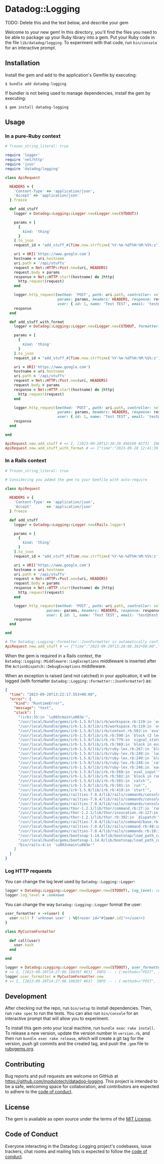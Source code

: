 # Datadog::Logging

TODO: Delete this and the text below, and describe your gem

Welcome to your new gem! In this directory, you'll find the files you need to be able to package up your Ruby library into a gem. Put your Ruby code in the file `lib/datadog/logging`. To experiment with that code, run `bin/console` for an interactive prompt.

## Installation

Install the gem and add to the application's Gemfile by executing:

    $ bundle add datadog-logging

If bundler is not being used to manage dependencies, install the gem by executing:

    $ gem install datadog-logging

## Usage

### In a pure-Ruby context

```ruby
# frozen_string_literal: true

require 'logger'
require 'net/http'
require 'json'
require 'datadog/logging'

class ApiRequest

  HEADERS = {
    'Content-Type' => 'application/json',
    'Accept' => 'application/json'
  }.freeze

  def add_stuff
    logger = Datadog::Logging::Logger.new(Logger.new(STDOUT))

    params = [
      {
        kind: 'thing'
      }
    ].to_json
    request_id = "add_stuff_#{Time.now.strftime('%Y-%m-%dT%H:%M:%S%:z')}"

    uri = URI('https://www.google.com')
    hostname = uri.hostname
    uri.path = '/api/stuffs'
    request = Net::HTTP::Post.new(uri, HEADERS)
    request.body = params
    response = Net::HTTP.start(hostname) do |http|
      http.request(request)
    end

    logger.http_request(method: 'POST', path: uri.path, controller: self.class.name, action: __method__,
                        params: params, headers: HEADERS, response: response, request_id: request_id,
                        user: { id: 1, name: 'Test TEST', email: 'test@test.test', role: 'test' })
    response
  end

  def add_stuff_with_format
    logger = Datadog::Logging::Logger.new(Logger.new(STDOUT, formatter: Datadog::Logging::Formatter::JsonFormatter))

    params = [
      {
        kind: 'thing'
      }
    ].to_json
    request_id = "add_stuff_#{Time.now.strftime('%Y-%m-%dT%H:%M:%S%:z')}"

    uri = URI('https://www.google.com')
    hostname = uri.hostname
    uri.path = '/api/stuffs'
    request = Net::HTTP::Post.new(uri, HEADERS)
    request.body = params
    response = Net::HTTP.start(hostname) do |http|
      http.request(request)
    end

    logger.http_request(method: 'POST', path: uri.path, controller: self.class.name, action: __method__,
                        params: params, headers: HEADERS, response: response, request_id: request_id,
                        user: { id: 1, name: 'Test TEST', email: 'test@test.test', role: 'test' })
    response
  end

end

ApiRequest.new.add_stuff # => I, [2023-09-20T12:30:20.490190 #273]  INFO -- : {:method=>"POST", :path=>"/api/stuffs", :format=>"application/json", :controller=>"ApiRequest", :action=>:add_stuff, :status=>"404", :request_id=>"add_stuff_2023-09-20T12:30:20+00:00", :headers=>{"Content-Type"=>"application/json", "Accept"=>"application/json"}, :params=>[{"kind"=>"thing"}], :response=>"Response body", :user=>{:id=>1, :username=>"Test TEST", :email=>"test@test.test", :role=>"test"}}
ApiRequest.new.add_stuff_with_format # => {"time":"2023-09-20 12:41:39 +0000","method":"POST","path":"/api/stuffs","format":"application/json","controller":"ApiRequest","action":"add_stuff_with_format","status":"404","request_id":"add_stuff_2023-09-20T12:41:39+00:00","headers":{"Content-Type":"application/json","Accept":"application/json"},"params":[{"kind":"thing"}],"response":"Response body","user":{"id":1,"username":"Test TEST","email":"test@test.test","role":"test"}}
```

### In a Rails context

```ruby
# frozen_string_literal: true

# Considering you added the gem to your Gemfile with auto-require

class ApiRequest
  
  HEADERS = {
    'Content-Type' => 'application/json',
    'Accept'       => 'application/json'
  }.freeze

  def add_stuff
    logger = Datadog::Logging::Logger.new(Rails.logger)

    params = [
      {
        kind: 'thing'
      }
    ].to_json
    request_id = "add_stuff_#{Time.now.strftime('%Y-%m-%dT%H:%M:%S%:z')}"

    uri = URI('https://www.google.com')
    hostname = uri.hostname
    uri.path = '/api/stuffs'
    request = Net::HTTP::Post.new(uri, HEADERS)
    request.body = params
    response = Net::HTTP.start(hostname) do |http|
      http.request(request)
    end

    logger.http_request(method: 'POST', path: uri.path, controller: self.class.name, action: __method__,
                   params: params, headers: HEADERS, response: response, request_id: request_id,
                   user: { id: 1, name: 'Test TEST', email: 'test@test.test', role: 'test' })
    response
  end

end

# The Datadog::Logging::Formatter::JsonFormatter is automatically configured as the default log_formatter for Rails.
ApiRequest.new.add_stuff # => {"time":"2023-09-20T13:20:08.392+00:00","method":"POST","path":"/api/stuffs","format":"application/json","controller":"ApiRequest","action":"add_stuff","status":"404","request_id":"add_stuff_2023-09-20T13:20:08+00:00","headers":{"Content-Type":"application/json","Accept":"application/json"},"params":[{"kind":"thing"}],"response":"Response body","user":{"id":1,"username":"Test TEST","email":"test@test.test","role":"test"}}
```

When the gem is required in a Rails context, the `Datadog::Logging::Middleware::LogExceptions` middleware is inserted
after the `ActionDispatch::DebugExceptions` middleware.

When an exception is raised (and not catched) in your application, it will be logged
(with formatter `Datadog::Logging::Formatter::JsonFormatter`) as:

```json
{
  "time": "2023-09-20T13:22:17.553+00:00",
  "error": {
    "kind": "RuntimeError",
    "message": "test",
    "stack": [
      "(irb):35:in `\u003cmain\u003e'",
      "/usr/local/bundle/gems/irb-1.5.0/lib/irb/workspace.rb:119:in `eval'",
      "/usr/local/bundle/gems/irb-1.5.0/lib/irb/workspace.rb:119:in `evaluate'",
      "/usr/local/bundle/gems/irb-1.5.0/lib/irb/context.rb:502:in `evaluate'",
      "/usr/local/bundle/gems/irb-1.5.0/lib/irb.rb:590:in `block (2 levels) in eval_input'",
      "/usr/local/bundle/gems/irb-1.5.0/lib/irb.rb:779:in `signal_status'",
      "/usr/local/bundle/gems/irb-1.5.0/lib/irb.rb:569:in `block in eval_input'",
      "/usr/local/bundle/gems/irb-1.5.0/lib/irb/ruby-lex.rb:267:in `block (2 levels) in each_top_level_statement'",
      "/usr/local/bundle/gems/irb-1.5.0/lib/irb/ruby-lex.rb:249:in `loop'",
      "/usr/local/bundle/gems/irb-1.5.0/lib/irb/ruby-lex.rb:249:in `block in each_top_level_statement'",
      "/usr/local/bundle/gems/irb-1.5.0/lib/irb/ruby-lex.rb:248:in `catch'",
      "/usr/local/bundle/gems/irb-1.5.0/lib/irb/ruby-lex.rb:248:in `each_top_level_statement'",
      "/usr/local/bundle/gems/irb-1.5.0/lib/irb.rb:568:in `eval_input'",
      "/usr/local/bundle/gems/irb-1.5.0/lib/irb.rb:502:in `block in run'",
      "/usr/local/bundle/gems/irb-1.5.0/lib/irb.rb:501:in `catch'",
      "/usr/local/bundle/gems/irb-1.5.0/lib/irb.rb:501:in `run'",
      "/usr/local/bundle/gems/irb-1.5.0/lib/irb.rb:419:in `start'",
      "/usr/local/bundle/gems/railties-7.0.4/lib/rails/commands/console/console_command.rb:70:in `start'",
      "/usr/local/bundle/gems/railties-7.0.4/lib/rails/commands/console/console_command.rb:19:in `start'",
      "/usr/local/bundle/gems/railties-7.0.4/lib/rails/commands/console/console_command.rb:102:in `perform'",
      "/usr/local/bundle/gems/thor-1.2.1/lib/thor/command.rb:27:in `run'",
      "/usr/local/bundle/gems/thor-1.2.1/lib/thor/invocation.rb:127:in `invoke_command'",
      "/usr/local/bundle/gems/thor-1.2.1/lib/thor.rb:392:in `dispatch'",
      "/usr/local/bundle/gems/railties-7.0.4/lib/rails/command/base.rb:87:in `perform'",
      "/usr/local/bundle/gems/railties-7.0.4/lib/rails/command.rb:48:in `invoke'",
      "/usr/local/bundle/gems/railties-7.0.4/lib/rails/commands.rb:18:in `\u003cmain\u003e'",
      "/usr/local/bundle/gems/bootsnap-1.14.0/lib/bootsnap/load_path_cache/core_ext/kernel_require.rb:32:in `require'",
      "/usr/local/bundle/gems/bootsnap-1.14.0/lib/bootsnap/load_path_cache/core_ext/kernel_require.rb:32:in `require'",
      "bin/rails:4:in `\u003cmain\u003e'"
    ]
  }
}
```

### Log HTTP requests

You can change the log level used by `Datadog::Logging::Logger`:
```ruby
logger = Datadog::Logging::Logger.new(Logger.new(STDOUT), log_level: :debug)
logger.log_level = :unknown
```

You can change the way `Datadog::Logging::Logger` format the user:
```ruby
user_formatter = ->(user) {
  user.nil? ? 'unknown user' : %Q(<user id="#{user.id}"></user>)
}

class MyCustomFormatter
  
  def call(user)
    user.hash
  end

end

logger = Datadog::Logging::Logger.new(Logger.new(STDOUT), user_formatter: user_formatter)
# => I, [2023-09-20T14:27:08.108397 #63]  INFO -- : {:method=>"POST", :path=>"/api/stuffs", :format=>"application/json", :controller=>"Object", :action=>nil, :status=>"404", :request_id=>"add_stuff_2023-09-20T14:25:57+00:00", :headers=>{"Content-Type"=>"application/json", "Accept"=>"application/json"}, :params=>[{"kind"=>"thing"}], :response=>"Response body", :user=>"<user id=\"1\"></user>"}
logger.user_formatter = MyCustomFormatter.new
# => I, [2023-09-20T14:27:08.108397 #63]  INFO -- : {:method=>"POST", :path=>"/api/stuffs", :format=>"application/json", :controller=>"Object", :action=>nil, :status=>"404", :request_id=>"add_stuff_2023-09-20T14:25:57+00:00", :headers=>{"Content-Type"=>"application/json", "Accept"=>"application/json"}, :params=>[{"kind"=>"thing"}], :response=>"Response body", :user=>2724891290560623810}
```

## Development

After checking out the repo, run `bin/setup` to install dependencies. Then, run `rake spec` to run the tests. You can also run `bin/console` for an interactive prompt that will allow you to experiment.

To install this gem onto your local machine, run `bundle exec rake install`. To release a new version, update the version number in `version.rb`, and then run `bundle exec rake release`, which will create a git tag for the version, push git commits and the created tag, and push the `.gem` file to [rubygems.org](https://rubygems.org).

## Contributing

Bug reports and pull requests are welcome on GitHub at https://github.com/modulotech/datadog-logging. This project is intended to be a safe, welcoming space for collaboration, and contributors are expected to adhere to the [code of conduct](https://github.com/[USERNAME]/datadog-logging/blob/master/CODE_OF_CONDUCT.md).

## License

The gem is available as open source under the terms of the [MIT License](https://opensource.org/licenses/MIT).

## Code of Conduct

Everyone interacting in the Datadog::Logging project's codebases, issue trackers, chat rooms and mailing lists is expected to follow the [code of conduct](https://github.com/[USERNAME]/datadog-logging/blob/master/CODE_OF_CONDUCT.md).
